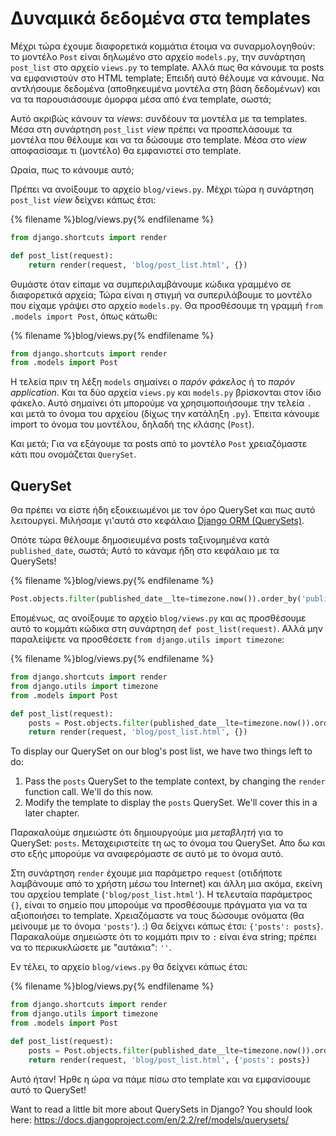 # Δυναμικά δεδομένα στα templates

Μέχρι τώρα έχουμε διαφορετικά κομμάτια έτοιμα να συναρμολογηθούν: το μοντέλο `Post` είναι δηλωμένο στο αρχείο `models.py`, την συνάρτηση `post_list` στο αρχείο `views.py` το template. Αλλά πως θα κάνουμε τα posts να εμφανιστούν στο HTML template; Επειδή αυτό θέλουμε να κάνουμε. Να αντλήσουμε δεδομένα (αποθηκευμένα μοντέλα στη βάση δεδομένων) και να τα παρουσιάσουμε όμορφα μέσα από ένα template, σωστά;

Αυτό ακριβώς κάνουν τα *views*: συνδέουν τα μοντέλα με τα templates. Μέσα στη συνάρτηση `post_list` *view* πρέπει να προσπελάσουμε τα μοντέλα που θέλουμε και να τα δώσουμε στο template. Μέσα στο *view* αποφασίσαμε τι (μοντέλο) θα εμφανιστεί στο template.

Ωραία, πως το κάνουμε αυτό;

Πρέπει να ανοίξουμε το αρχείο `blog/views.py`. Μέχρι τώρα η συνάρτηση `post_list` *view* δείχνει κάπως έτσι:

{% filename %}blog/views.py{% endfilename %}

```python
from django.shortcuts import render

def post_list(request):
    return render(request, 'blog/post_list.html', {})
```

Θυμάστε όταν είπαμε να συμπεριλαμβάνουμε κώδικα γραμμένο σε διαφορετικά αρχεία; Τώρα είναι η στιγμή να συπεριλάβουμε το μοντέλο που είχαμε γράψει στο αρχείο `models.py`. Θα προσθέσουμε τη γραμμή `from .models import Post`, όπως κάτωθι:

{% filename %}blog/views.py{% endfilename %}

```python
from django.shortcuts import render
from .models import Post
```

Η τελεία πριν τη λέξη `models` σημαίνει ο *παρόν φάκελος* ή το *παρόν application*. Και τα δύο αρχεία `views.py` και `models.py` βρίσκονται στον ίδιο φάκελο. Αυτό σημαίνει ότι μπορούμε να χρησιμοποιήσουμε την τελεία `.` και μετά το όνομα του αρχείου (δίχως την κατάληξη `.py`). Έπειτα κάνουμε import το όνομα του μοντέλου, δηλαδή της κλάσης (`Post`).

Και μετά; Για να εξάγουμε τα posts από το μοντέλο `Post` χρειαζόμαστε κάτι που ονομάζεται `QuerySet`.

## QuerySet

Θα πρέπει να είστε ήδη εξοικειωμένοι με τον όρο QuerySet και πως αυτό λειτουργεί. Μιλήσαμε γι'αυτά στο κεφάλαιο [Django ORM (QuerySets)](../django_orm/README.md).

Οπότε τώρα θέλουμε δημοσιευμένα posts ταξινομημένα κατά `published_date`, σωστά; Αυτό το κάναμε ήδη στο κεφάλαιο με τα QuerySets!

{% filename %}blog/views.py{% endfilename %}

```python
Post.objects.filter(published_date__lte=timezone.now()).order_by('published_date')
```

Επομένως, ας ανοίξουμε το αρχείο `blog/views.py` και ας προσθέσουμε αυτό το κομμάτι κώδικα στη συνάρτηση `def post_list(request)`. Αλλά μην παραλείψετε να προσθέσετε `from django.utils import timezone`:

{% filename %}blog/views.py{% endfilename %}

```python
from django.shortcuts import render
from django.utils import timezone
from .models import Post

def post_list(request):
    posts = Post.objects.filter(published_date__lte=timezone.now()).order_by('published_date')
    return render(request, 'blog/post_list.html', {})
```

To display our QuerySet on our blog's post list, we have two things left to do:

1. Pass the `posts` QuerySet to the template context, by changing the `render` function call. We'll do this now.
2. Modify the template to display the `posts` QuerySet. We'll cover this in a later chapter.

Παρακαλούμε σημειώστε ότι δημιουργούμε μια *μεταβλητή* για το QuerySet: `posts`. Μεταχειριστείτε τη ως το όνομα του QuerySet. Απο δω και στο εξής μπορούμε να αναφερόμαστε σε αυτό με το όνομα αυτό.

Στη συνάρτηση `render` έχουμε μια παράμετρο `request` (οτιδήποτε λαμβάνουμε από το χρήστη μέσω του Internet) και άλλη μια ακόμα, εκείνη του αρχείου template (`'blog/post_list.html'`). Η τελευταία παράμετρος `{}`, είναι το σημείο που μπορούμε να προσθέσουμε πράγματα για να τα αξιοποιήσει το template. Χρειαζόμαστε να τους δώσουμε ονόματα (θα μείνουμε με το όνομα `'posts'`). :) Θα δείχνει κάπως έτσι: `{'posts': posts}`. Παρακαλούμε σημειώστε ότι το κομμάτι πριν το `:` είναι ένα string; πρέπει να το περικυκλώσετε με "αυτάκια": `''`.

Εν τέλει, το αρχείο `blog/views.py` θα δείχνει κάπως έτσι:

{% filename %}blog/views.py{% endfilename %}

```python
from django.shortcuts import render
from django.utils import timezone
from .models import Post

def post_list(request):
    posts = Post.objects.filter(published_date__lte=timezone.now()).order_by('published_date')
    return render(request, 'blog/post_list.html', {'posts': posts})
```

Αυτό ήταν! Ήρθε η ώρα να πάμε πίσω στο template και να εμφανίσουμε αυτό το QuerySet!

Want to read a little bit more about QuerySets in Django? You should look here: https://docs.djangoproject.com/en/2.2/ref/models/querysets/